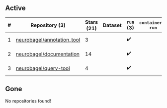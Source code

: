 ## Active
| # | Repository (3) | Stars (21) | Dataset | `run` (3) | `containers-run` | Last Modified |
| --- | --- | --- | --- | --- | --- | --- |
| 1 | [neurobagel/annotation_tool](https://github.com/neurobagel/annotation_tool) | 3 |  | :heavy_check_mark: |  | 2025-08-27 13:24:51+00:00 |
| 2 | [neurobagel/documentation](https://github.com/neurobagel/documentation) | 14 |  | :heavy_check_mark: |  | 2025-08-28 20:03:03+00:00 |
| 3 | [neurobagel/query-tool](https://github.com/neurobagel/query-tool) | 4 |  | :heavy_check_mark: |  | 2025-09-10 13:30:21+00:00 |

## Gone
No repositories found!
